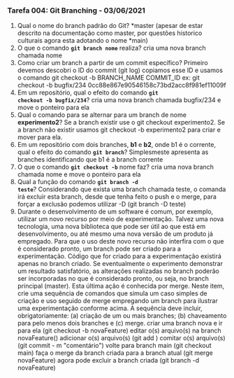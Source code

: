 ### Tarefa 004: Git Branching - 03/06/2021

1. Qual o nome do branch padrão do Git?
    *master (apesar de estar descrito na documentação como master, por questões historico culturais agora esta adotando o nome *main)
2. O que o comando **<code>git branch nome</code>** realiza?
    cria uma nova branch chamada nome
3. Como criar um branch a partir de um commit específico?
    Primeiro devemos descobri o ID do commit (git log) copiamos esse ID e usamos o comando git checkout -b BRANCH_NAME COMMIT_ID
    ex: git checkout -b bugfix/234 0cc88e867e90546158c73bd2acc8f981ef11009f
4. Em um repositório, qual o efeito do comando **<code>git checkout -b bugfix/234</code>**?
    cria uma nova branch chamada bugfix/234 e move o ponteiro para ela
5. Qual o comando para se alternar para um branch de nome **experimento2**?
    Se a branch existir use o git checkout experimento2. Se a branch não existir usamos git checkout -b experimento2 para criar e mover para ela.
6. Em um repositório com dois branches, **b1** e **b2**, onde b1 é o corrente, qual o efeito do comando **<code>git branch</code>**?
    Simplesmeste apresenta as branches identificando que b1 é a branch corrente
7. O que o comando **<code>git checkout -b</code>** nome faz?
    cria uma nova branch chamada nome e move o ponteiro para ela
8. Qual a função do comando **<code>git branch -d teste</code>**?
    Considerando que exista uma branch chamada teste, o comanda irá excluir esta branch, desde que tenha feito o push e o merge, para forçar a exclusão podemos utilizar -D (git branch -D teste)
9. Durante o desenvolvimento de um software é comum, por exemplo, utilizar um novo recurso por meio de experimentação. Talvez uma nova tecnologia, uma nova biblioteca que pode ser útil ao que está em desenvolvimento, ou até mesmo uma nova versão de um produto já empregado. Para que o uso deste novo recurso não interfira com o que é considerado pronto, um branch pode ser criado para a experimentação. Código que for criado para a experimentação existirá apenas no branch criado. Se eventualmente o experimento demonstrar um resultado satisfatório, as alterações realizadas no branch poderão ser incorporadas no que é considerado pronto, ou seja, no branch principal (master). Esta última ação é conhecida por merge. Neste item, crie uma sequência de comandos que simula um caso simples de criação e uso seguido de merge empregando um branch para ilustrar uma experimentação conforme acima. A sequência deve incluir, obrigatoriamente: (a) criação de um ou mais branches; (b) chaveamento para pelo menos dois branches e (c) merge.
    criar uma branch nova e ir para ela (git checkout -b novaFeature)
    editar o(s) arquivo(s) na branch novaFeature()
    adicionar o(s) arquivo(s) (git add <arquivo>)
    comitar o(s) arquivo(s) (git commit - m "comentário")
    volte para branch main (git checkout main)
    faça o merge da branch criada para a branch atual (git merge novaFeature)
    agora pode excluir a branch criada (git branch -d novaFeature)

</DIV/>
